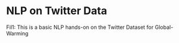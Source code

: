 # NLP on Twitter Data
 Fil1: This is a basic NLP hands-on on the Twitter Dataset for Global-Warming
